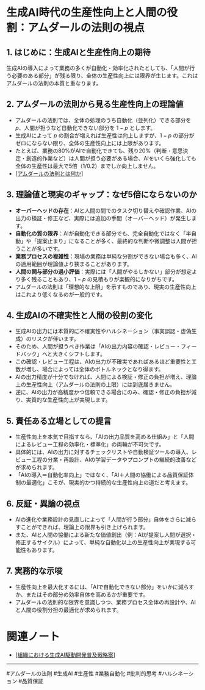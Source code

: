 # 生成AI時代の生産性向上と人間の役割：アムダールの法則の視点

## 1. はじめに：生成AIと生産性向上の期待
生成AIの導入によって業務の多くが自動化・効率化されたとしても、「人間が行う必要のある部分」が残る限り、全体の生産性向上には限界が生じます。これはアムダールの法則の本質と重なります。

## 2. アムダールの法則から見る生産性向上の理論値
- アムダールの法則では、全体の処理のうち自動化（並列化）できる部分を $p$、人間が担うなど自動化できない部分を $1-p$ とします。
- 生成AIによって $p$ の割合が増えれば生産性は向上しますが、$1-p$ の部分がゼロにならない限り、全体の生産性向上には上限があります。
- たとえば、業務の80%がAIで自動化できても、残り20%（判断・意思決定・創造的作業など）は人間が担う必要がある場合、AIをいくら強化しても全体の生産性は最大で5倍（$1/0.2$）までしか向上しません。
- [[アムダールの法則とは何か]]

## 3. 理論値と現実のギャップ：なぜ5倍にならないのか
- **オーバーヘッドの存在**：AIと人間の間でのタスク切り替えや確認作業、AIの出力の検証・修正など、実際には追加の手間（オーバーヘッド）が発生します。
- **自動化の質の限界**：AIが自動化できる部分でも、完全自動化ではなく「半自動」や「提案止まり」になることが多く、最終的な判断や微調整は人間が担うことが多いです。
- **業務プロセスの複雑性**：現場の業務は単純な分割ができない場合も多く、AIの適用範囲が理論値より狭まることがあります。
- **人間の関与部分の過小評価**：実際には「人間がやるしかない」部分が想定より多く残ることもあり、$1-p$ の見積もりが楽観的になりがちです。
- アムダールの法則は「理想的な上限」を示すものであり、現実の生産性向上はこれより低くなるのが一般的です。

## 4. 生成AIの不確実性と人間の役割の変化
- 生成AIの出力には本質的に不確実性やハルシネーション（事実誤認・虚偽生成）のリスクが伴います。
- そのため、人間が担うべき作業は「AIの出力内容の確認・レビュー・フィードバック」へと大きくシフトします。
- この確認・レビュー工程は、AIの出力が不確実であればあるほど重要性と工数が増し、場合によっては全体のボトルネックとなり得ます。
- AIの出力精度が十分でなければ、人間による検証・修正の負担が増え、理論上の生産性向上（アムダールの法則の上限）には到底届きません。
- 逆に、AIの出力が高精度かつ信頼できる場合にのみ、確認・修正の負担が減り、実質的な生産性向上が実現します。

## 5. 責任ある立場としての提言
- 生産性向上を本気で目指すなら、「AIの出力品質を高める仕組み」と「人間によるレビュー工程の効率化・標準化」の両輪が不可欠です。
- 具体的には、AIの出力に対するチェックリストや自動検証ツールの導入、レビュー工程の分業・再設計、AIの学習データやプロンプトの継続的改善などが求められます。
- 「AIの導入＝自動化率向上」ではなく、「AI＋人間の協働による品質保証体制の最適化」こそが、現実的かつ持続的な生産性向上の道だと考えます。

## 6. 反証・異論の視点
- AIの進化や業務設計の見直しによって「人間が行う部分」自体をさらに減らすことができれば、理論上の限界も引き上げられます。
- また、AIと人間の協働による新たな価値創出（例：AIが提案し人間が選択・修正するサイクル）によって、単純な自動化以上の生産性向上が実現する可能性もあります。

## 7. 実務的な示唆
- 生産性向上を最大化するには、「AIで自動化できない部分」をいかに減らすか、またはその部分の効率自体を高めるかが重要です。
- アムダールの法則的な限界を意識しつつ、業務プロセス全体の再設計や、AIと人間の役割分担の最適化が求められます。

# 関連ノート
- [[組織における生成AI駆動開発普及戦略案]]

---
#アムダールの法則 #生成AI #生産性 #業務自動化 #批判的思考 #ハルシネーション #品質保証


[//begin]: # "Autogenerated link references for markdown compatibility"
[アムダールの法則とは何か]: ../02-Permanent-Notes/%E3%82%A2%E3%83%A0%E3%83%80%E3%83%BC%E3%83%AB%E3%81%AE%E6%B3%95%E5%89%87%E3%81%A8%E3%81%AF%E4%BD%95%E3%81%8B.md "アムダールの法則とは何か"
[組織における生成AI駆動開発普及戦略案]: ../02-Permanent-Notes/%E7%B5%84%E7%B9%94%E3%81%AB%E3%81%8A%E3%81%91%E3%82%8B%E7%94%9F%E6%88%90AI%E9%A7%86%E5%8B%95%E9%96%8B%E7%99%BA%E6%99%AE%E5%8F%8A%E6%88%A6%E7%95%A5%E6%A1%88.md "組織における生成AI駆動開発普及戦略案"
[//end]: # "Autogenerated link references"
